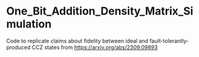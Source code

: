 # One_Bit_Addition_Density_Matrix_Simulation
Code to replicate claims about fidelity between ideal and fault-tolerantly-produced CCZ states from https://arxiv.org/abs/2309.09893

